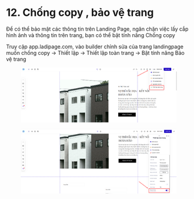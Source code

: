 # 12. Chống copy , bảo vệ trang

Để có thể bảo mật các thông tin trên Landing Page, ngăn chặn việc lấy cắp hình ảnh và thông tin trên trang, bạn có thể bật tính năng Chống copy&#x20;

Truy cập app.ladipage.com, vào  builder chỉnh sửa của trang landingpage muốn chống copy -> Thiết lập -> Thiết lập toàn trang -> Bật tính năng Bảo vệ trang

<figure><img src="../.gitbook/assets/image (7) (1) (1) (1) (1) (1) (1).png" alt=""><figcaption></figcaption></figure>

<figure><img src="../.gitbook/assets/image (8) (1) (1) (1) (1) (1).png" alt=""><figcaption></figcaption></figure>
